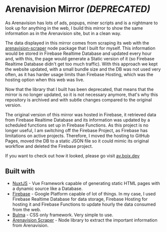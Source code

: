 # Arenavision Mirror _(DEPRECATED)_
As Arenavision has lots of ads, popups, miner scripts and is a nightmare to look up for anything in the web, I build this mirror to show the same information as in the Arenavision site, but in a clean way.

The data displayed in this mirror comes from scraping its web with the [arenavision-scraper](https://github.com/Dionakra/arenavision-scraper) node package that I built for myself. This information would be stored in Firebase Realtime Database and updated every hour and, with this, the page would generate a Static version of it (so Firebase Realtime Database didn't get too much traffic). With this approach we kept the website updated, with a small bundle size and the DB was not used very often, as it has harder usage limits than Firebase Hosting, which was the hosting option when this web was live.

Now that the library that I built has been deprecated, that means that the mirror is no longer updated, so it is not necessary anymore, that's why this repository is archived and with subtle changes compared to the original version.

The original version of this mirror was hosted in Firebase, it retrieved data from Firebase Realtime Database and its information was updated by a scheduled functions set up in Firebase Functions. As this project is no longer useful, I am switching off the Firebase Project, as Firebase has limitations on active projects. Therefore, I moved the hosting to GitHub Pages, moved the DB to a static JSON file so it could mimic its original workflow and deleted the Firebase project.

If you want to check out how it looked, please go visit [av.boix.dev](https://av.boix.dev/)

## Built with
* [NuxtJS](https://nuxtjs.org/) - Vue Framework capable of generating static HTML pages with a dynamic source like a Database.
* [Firebase](https://firebase.google.com/) - Google Platform capable of lot of things. In my case, I used Firebase Realtime Database for data storage, Firebase Hosting for hosting it and Firebase Functions to update hourly the data consumed from the web.
* [Bulma](https://bulma.io/) - CSS only framework. Very simple to use.
* [Arenavision Scraper](https://github.com/Dionakra/arenavision-scraper) - Node library to extract the important information from Arenavision.
